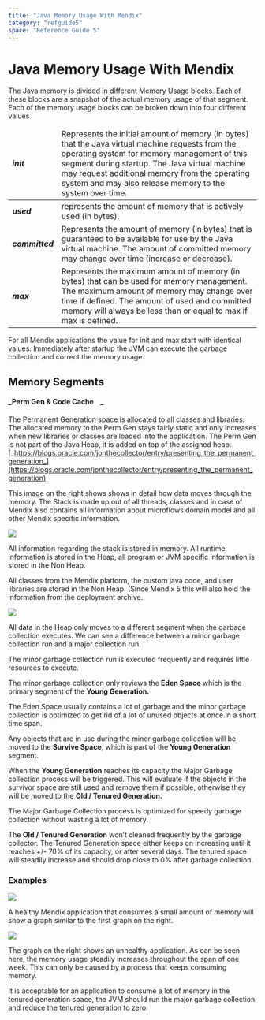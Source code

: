 ```yaml
---
title: "Java Memory Usage With Mendix"
category: "refguide5"
space: "Reference Guide 5"
---
```

# Java Memory Usage With Mendix



The Java memory is divided in different Memory Usage blocks. Each of these blocks are a snapshot of the actual memory usage of that segment. Each of the memory usage blocks can be broken down into four different values

<table><thead><tr><td class="confluenceTd"><strong><em>init</em></strong></td><td class="confluenceTd">Represents the initial amount of memory (in bytes) that the Java virtual machine requests from the operating system for memory management of this segment during startup. The Java virtual machine may request additional memory from the operating system and may also release memory to the system over time.</td></tr></thead><tbody><tr><td class="confluenceTd"><strong><em>used</em></strong></td><td class="confluenceTd">represents the amount of memory that is actively used (in bytes).</td></tr><tr><td class="confluenceTd"><strong><em>committed</em></strong></td><td class="confluenceTd">Represents the amount of memory (in bytes) that is guaranteed to be available for use by the Java virtual machine. The amount of committed memory may change over time (increase or decrease).</td></tr><tr><td colspan="1" class="confluenceTd"><strong><em>max</em></strong></td><td colspan="1" class="confluenceTd">Represents the maximum amount of memory (in bytes) that can be used for memory management. The maximum amount of memory may change over time if defined. The amount of used and committed memory will always be less than or equal to max if max is defined.</td></tr></tbody></table>

For all Mendix applications the value for init and max start with identical values. Immediately after startup the JVM can execute the garbage collection and correct the memory usage.

## Memory Segments

#### **_Perm Gen & Code Cache    _**

The Permanent Generation space is allocated to all classes and libraries. The allocated memory to the Perm Gen stays fairly static and only increases when new libraries or classes are loaded into the application. The Perm Gen is not part of the Java Heap, it is added on top of the assigned heap.
[_https://blogs.oracle.com/jonthecollector/entry/presenting_the_permanent_generation_](https://blogs.oracle.com/jonthecollector/entry/presenting_the_permanent_generation)

This image on the right shows shows in detail how data moves through the memory. The Stack is made up out of all threads, classes and in case of Mendix also contains all information about microflows domain model and all other Mendix specific information.

![](attachments/13566037/14385368.png)

All information regarding the stack is stored in memory. All runtime information is stored in the Heap, all program or JVM specific information is stored in the Non Heap.

All classes from the Mendix platform, the custom java code, and user libraries are stored in the Non Heap. (Since Mendix 5 this will also hold the information from the deployment archive.  

![](attachments/13566037/14385367.png)

All data in the Heap only moves to a different segment when the garbage collection executes. We can see a difference between a minor garbage collection run and a major collection run.

The minor garbage collection run is executed frequently and requires little resources to execute.

The minor garbage collection only reviews the **Eden Space** which is the primary segment of the **Young Generation.**

The Eden Space usually contains a lot of garbage and the minor garbage collection is optimized to get rid of a lot of unused objects at once in a short time span. 

Any objects that are in use during the minor garbage collection will be moved to the **Survive Space**, which is part of the **Young Generation** segment.

When the **Young Generation** reaches its capacity the Major Garbage collection process will be triggered. This will evaluate if the objects in the survivor space are still used and remove them if possible, otherwise they will be moved to the **Old / Tenured Generation.**

The Major Garbage Collection process is optimized for speedy garbage collection without wasting a lot of memory.

The **Old / Tenured Generation** won’t cleaned frequently by the garbage collector. The Tenured Generation space either keeps on increasing until it reaches +/- 70% of its capacity, or after several days. The tenured space will steadily increase and should drop close to 0% after garbage collection.

### Examples

![](attachments/13566037/14385365.png)

A healthy Mendix application that consumes a small amount of memory will show a graph similar to the first graph on the right. 

![](attachments/13566037/14385366.png)

The graph on the right shows an unhealthy application. As can be seen here, the memory usage steadily increases throughout the span of one week. This can only be caused by a process that keeps consuming memory.

It is acceptable for an application to consume a lot of memory in the tenured generation space, the JVM should run the major garbage collection and reduce the tenured generation to zero.